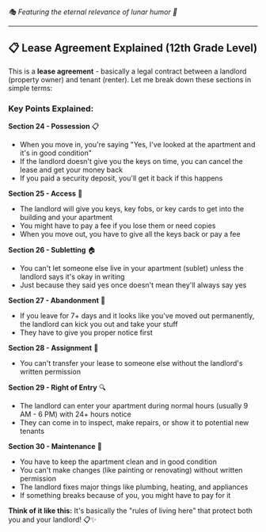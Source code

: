 *🎭 Featuring the eternal relevance of lunar humor 🌙*

---

## 📋 Lease Agreement Explained (12th Grade Level)

This is a **lease agreement** - basically a legal contract between a landlord (property owner) and tenant (renter). Let me break down these sections in simple terms:

### Key Points Explained:

**Section 24 - Possession** 📋
- When you move in, you're saying "Yes, I've looked at the apartment and it's in good condition"
- If the landlord doesn't give you the keys on time, you can cancel the lease and get your money back
- If you paid a security deposit, you'll get it back if this happens

**Section 25 - Access** 🔑
- The landlord will give you keys, key fobs, or key cards to get into the building and your apartment
- You might have to pay a fee if you lose them or need copies
- When you move out, you have to give all the keys back or pay a fee

**Section 26 - Subletting** 🏠
- You can't let someone else live in your apartment (sublet) unless the landlord says it's okay in writing
- Just because they said yes once doesn't mean they'll always say yes

**Section 27 - Abandonment** 🚪
- If you leave for 7+ days and it looks like you've moved out permanently, the landlord can kick you out and take your stuff
- They have to give you proper notice first

**Section 28 - Assignment** 📝
- You can't transfer your lease to someone else without the landlord's written permission

**Section 29 - Right of Entry** 🔍
- The landlord can enter your apartment during normal hours (usually 9 AM - 6 PM) with 24+ hours notice
- They can come in to inspect, make repairs, or show it to potential new tenants

**Section 30 - Maintenance** 🔧
- You have to keep the apartment clean and in good condition
- You can't make changes (like painting or renovating) without written permission
- The landlord fixes major things like plumbing, heating, and appliances
- If something breaks because of you, you might have to pay for it

**Think of it like this:** It's basically the "rules of living here" that protect both you and your landlord! 📋✨